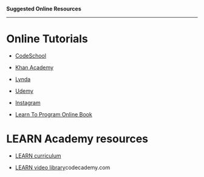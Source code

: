 **Suggested Online Resources**

--------------------------

# Online Tutorials

- [CodeSchool](http://www.codeschool.com)

- [Khan Academy](http://www.khanacademy.org/computing/computer-programming)

- [Lynda](https://www.lynda.com/Web-Development-training-tutorials)

- [Udemy](www.udemy.com/courses/development/web-development)

- [Instagram](https://www.instagram.com/sdlearn/)

- [Learn To Program Online Book](http://www.pine.fm/LearnToProgram)

# LEARN Academy resources

- [LEARN curriculum](http://www.learnacademy.org/weeks)

- [LEARN video library](http://www.vimeo.com/user35425389/videos)codecademy.com
